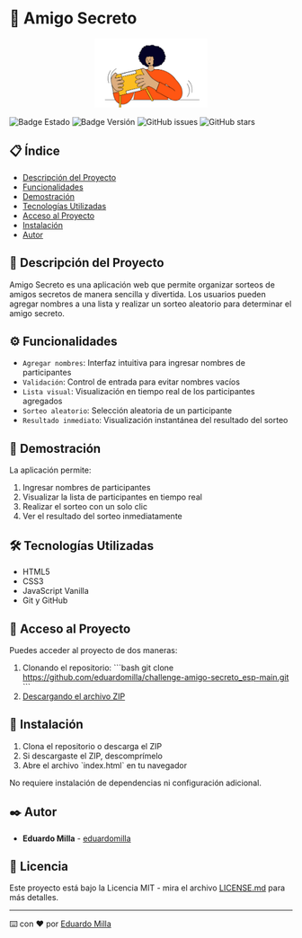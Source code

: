 # 🎁 Amigo Secreto

<div align="center">
  <img src="assets/amigo-secreto.png" alt="Logo del proyecto Amigo Secreto" width="200">
</div>

![Badge Estado](https://img.shields.io/badge/Estado-Completado-green)
![Badge Versión](https://img.shields.io/badge/Versión-1.0.0-blue)
![GitHub issues](https://img.shields.io/github/issues/eduardomilla/challenge-amigo-secreto_esp-main)
![GitHub stars](https://img.shields.io/github/stars/eduardomilla/challenge-amigo-secreto_esp-main)

## 📋 Índice
* [Descripción del Proyecto](#descripción-del-proyecto)
* [Funcionalidades](#funcionalidades)
* [Demostración](#demostración)
* [Tecnologías Utilizadas](#tecnologías-utilizadas)
* [Acceso al Proyecto](#acceso-al-proyecto)
* [Instalación](#instalación)
* [Autor](#autor)

## 📝 Descripción del Proyecto
Amigo Secreto es una aplicación web que permite organizar sorteos de amigos secretos de manera sencilla y divertida. Los usuarios pueden agregar nombres a una lista y realizar un sorteo aleatorio para determinar el amigo secreto.

## ⚙️ Funcionalidades
- `Agregar nombres`: Interfaz intuitiva para ingresar nombres de participantes
- `Validación`: Control de entrada para evitar nombres vacíos
- `Lista visual`: Visualización en tiempo real de los participantes agregados
- `Sorteo aleatorio`: Selección aleatoria de un participante
- `Resultado inmediato`: Visualización instantánea del resultado del sorteo

## 🎯 Demostración
La aplicación permite:
1. Ingresar nombres de participantes
2. Visualizar la lista de participantes en tiempo real
3. Realizar el sorteo con un solo clic
4. Ver el resultado del sorteo inmediatamente

## 🛠️ Tecnologías Utilizadas
- HTML5
- CSS3
- JavaScript Vanilla
- Git y GitHub

## 📂 Acceso al Proyecto
Puedes acceder al proyecto de dos maneras:
1. Clonando el repositorio:
\`\`\`bash
git clone https://github.com/eduardomilla/challenge-amigo-secreto_esp-main.git
\`\`\`
2. [Descargando el archivo ZIP](https://github.com/eduardomilla/challenge-amigo-secreto_esp-main/archive/refs/heads/main.zip)

## 🔧 Instalación
1. Clona el repositorio o descarga el ZIP
2. Si descargaste el ZIP, descomprímelo
3. Abre el archivo \`index.html\` en tu navegador

No requiere instalación de dependencias ni configuración adicional.

## ✒️ Autor
* **Eduardo Milla** - [eduardomilla](https://github.com/eduardomilla)

## 📄 Licencia
Este proyecto está bajo la Licencia MIT - mira el archivo [LICENSE.md](LICENSE.md) para más detalles.

---
⌨️ con ❤️ por [Eduardo Milla](https://github.com/eduardomilla)
